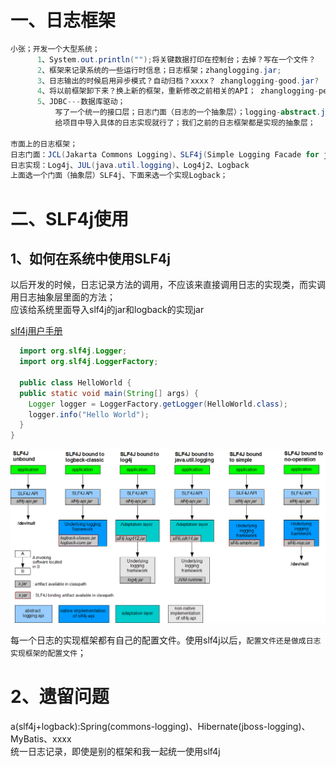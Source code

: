 一、日志框架
===

```java
小张；开发一个大型系统；
      1、System.out.println("");将关键数据打印在控制台；去掉？写在一个文件？
      2、框架来记录系统的一些运行时信息；日志框架；zhanglogging.jar;
      3、日志输出的时候启用异步模式？自动归档？xxxx？ zhanglogging-good.jar?
      4、将以前框架卸下来？换上新的框架，重新修改之前相关的API； zhanglogging-perfect.jar;
      5、JDBC---数据库驱动；
          写了一个统一的接口层；日志门面（日志的一个抽象层）；logging-abstract.jar
          给项目中导入具体的日志实现就行了；我们之前的日志框架都是实现的抽象层；
          
市面上的日志框架；
日志门面：JCL(Jakarta Commons Logging)、SLF4j(Simple Logging Facade for java)、jboss-logging
日志实现：Log4j、JUL(java.util.logging)、Log4j2、Logback
上面选一个门面（抽象层）SLF4j、下面来选一个实现Logback；
```

二、SLF4j使用
===

1、如何在系统中使用SLF4j
---

  以后开发的时候，日志记录方法的调用，不应该来直接调用日志的实现类，而实调用日志抽象层里面的方法；<br>
  应该给系统里面导入slf4j的jar和logback的实现jar<br>
  
  [slf4j用户手册](http://www.slf4j.org/manual.html)
  
  ```java
    import org.slf4j.Logger;
    import org.slf4j.LoggerFactory;

    public class HelloWorld {
    public static void main(String[] args) {
      Logger logger = LoggerFactory.getLogger(HelloWorld.class);
      logger.info("Hello World");
    }
  }
```
![image](https://github.com/LoveChunHua/springboot/blob/master/images/bindings.png)

每一个日志的实现框架都有自己的配置文件。使用slf4j以后，`配置文件还是做成日志实现框架的配置文件`；<br>

2、遗留问题
===

a(slf4j+logback):Spring(commons-logging)、Hibernate(jboss-logging)、MyBatis、xxxx <br>
统一日志记录，即使是别的框架和我一起统一使用slf4j
